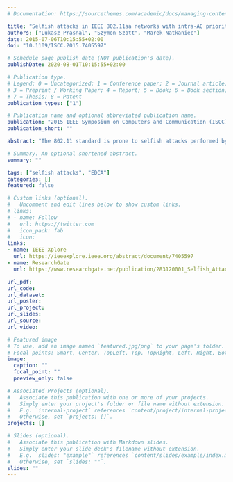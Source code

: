 ```yaml
---
# Documentation: https://sourcethemes.com/academic/docs/managing-content/

title: "Selfish attacks in IEEE 802.11aa networks with intra-AC prioritization"
authors: ["Lukasz Prasnal", "Szymon Szott", "Marek Natkaniec"]
date: 2015-07-06T10:15:55+02:00
doi: "10.1109/ISCC.2015.7405597"

# Schedule page publish date (NOT publication's date).
publishDate: 2020-08-01T10:15:55+02:00

# Publication type.
# Legend: 0 = Uncategorized; 1 = Conference paper; 2 = Journal article;
# 3 = Preprint / Working Paper; 4 = Report; 5 = Book; 6 = Book section;
# 7 = Thesis; 8 = Patent
publication_types: ["1"]

# Publication name and optional abbreviated publication name.
publication: "2015 IEEE Symposium on Computers and Communication (ISCC), Larnaca, 2015"
publication_short: ""

abstract: "The 802.11 standard is prone to selfish attacks performed by insiders, i.e., correctly authenticated stations. The recently released 802.11aa amendment is likewise prone to such attacks because the mechanisms which it provides can be selfishly configured by insiders to raise their QoS. In this paper, we present the first security analysis of 802.11aa by investigating selfish insider attacks against the intra-AC prioritization feature. Our analysis shows that 802.11aa is susceptible to already existing attacks as well as attacks previously not considered. Furthermore, our research shows the extent to which an attacker can benefit from these types of selfish behaviors. Therefore, we can identify which mechanisms should be augmented with countermeasures to protect 802.11aa networks from selfish attackers."

# Summary. An optional shortened abstract.
summary: ""

tags: ["selfish attacks", "EDCA"]
categories: []
featured: false

# Custom links (optional).
#   Uncomment and edit lines below to show custom links.
# links:
# - name: Follow
#   url: https://twitter.com
#   icon_pack: fab
#   icon: 
links:
- name: IEEE Xplore
  url: https://ieeexplore.ieee.org/abstract/document/7405597
- name: ResearchGate
  url: https://www.researchgate.net/publication/283120001_Selfish_Attacks_in_IEEE_80211aa_Networks_with_Intra-AC_Prioritization

url_pdf:
url_code:
url_dataset:
url_poster:
url_project:
url_slides:
url_source:
url_video:

# Featured image
# To use, add an image named `featured.jpg/png` to your page's folder. 
# Focal points: Smart, Center, TopLeft, Top, TopRight, Left, Right, BottomLeft, Bottom, BottomRight.
image:
  caption: ""
  focal_point: ""
  preview_only: false

# Associated Projects (optional).
#   Associate this publication with one or more of your projects.
#   Simply enter your project's folder or file name without extension.
#   E.g. `internal-project` references `content/project/internal-project/index.md`.
#   Otherwise, set `projects: []`.
projects: []

# Slides (optional).
#   Associate this publication with Markdown slides.
#   Simply enter your slide deck's filename without extension.
#   E.g. `slides: "example"` references `content/slides/example/index.md`.
#   Otherwise, set `slides: ""`.
slides: ""
---
```

